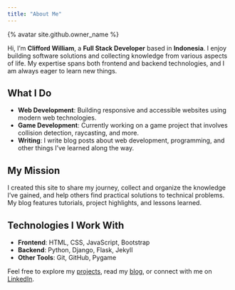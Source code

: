 ```yaml
---
title: "About Me"
---
```


{% avatar site.github.owner_name %}

Hi, I’m **Clifford William**, a **Full Stack Developer** based in **Indonesia**. I enjoy building software solutions and collecting knowledge from various aspects of life. My expertise spans both frontend and backend technologies, and I am always eager to learn new things.

## What I Do

- **Web Development**: Building responsive and accessible websites using modern web technologies.
- **Game Development**: Currently working on a game project that involves collision detection, raycasting, and more.
- **Writing**: I write blog posts about web development, programming, and other things I’ve learned along the way.

## My Mission

I created this site to share my journey, collect and organize the knowledge I’ve gained, and help others find practical solutions to technical problems. My blog features tutorials, project highlights, and lessons learned.

## Technologies I Work With

- **Frontend**: HTML, CSS, JavaScript, Bootstrap
- **Backend**: Python, Django, Flask, Jekyll
- **Other Tools**: Git, GitHub, Pygame

Feel free to explore my [projects](/projects), read my [blog](/blog), or connect with me on [LinkedIn](https://my.linkedin.com/in/clifford-william-05bb4220b).
